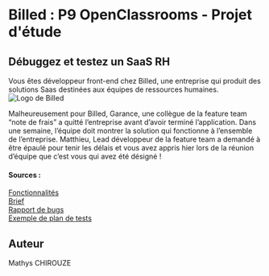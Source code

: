 # Billed : P9 OpenClassrooms - Projet d'étude  

## Débuggez et testez un SaaS RH
Vous êtes développeur front-end chez Billed, une entreprise qui produit des solutions Saas destinées aux équipes de ressources humaines.  
![Logo de Billed](https://user.oc-static.com/upload/2020/08/14/1597396368627_image2.png)  
  
Malheureusement pour Billed, Garance, une collègue de la feature team “note de frais” a quitté l’entreprise avant d’avoir terminé l’application. Dans une semaine, l’équipe doit montrer la solution qui fonctionne à l’ensemble de l’entreprise. Matthieu, Lead développeur de la feature team a demandé à être épaulé pour tenir les délais et vous avez appris hier lors de la réunion d’équipe que c’est vous qui avez été désigné !

#### Sources :
[Fonctionnalités](https://s3.eu-west-1.amazonaws.com/course.oc-static.com/projects/DA+JSR_P9/Billed+-+Description+des+fonctionnalite%CC%81s.pdf)  
[Brief](https://course.oc-static.com/projects/DA+JSR_P9/Billed+-+Description+pratique+des+besoins+-.pdf)  
[Rapport de bugs](https://www.notion.so/openclassrooms/a7a612fc166747e78d95aa38106a55ec?v=2a8d3553379c4366b6f66490ab8f0b90)  
[Exemple de plan de tests](https://course.oc-static.com/projects/DA+JSR_P9/Billed+-+E2E+parcours+administrateur.docx)  

## Auteur
Mathys CHIROUZE
